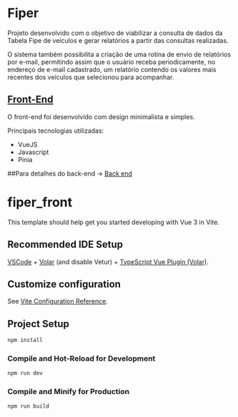
# Fiper

Projeto desenvolvido com o objetivo de viabilizar a consulta de dados da Tabela Fipe de veículos e gerar relatórios a partir das consultas realizadas.

O sistema também possibilita a criação de uma rotina de envio de relatórios por e-mail, permitindo assim que o usuário receba periodicamente, no endereço de e-mail cadastrado, um relatório contendo os valores mais recentes dos veículos que selecionou para acompanhar.




## [Front-End](https://github.com/sbrunocamara/fiper_front)

O front-end foi desenvolvido com design minimalista e simples.

Principais tecnologias utilizadas:

- VueJS
- Javascript
- Pinia


##Para detalhes do back-end -> [Back end](https://github.com/sbrunocamara/fiper_api)


# fiper_front

This template should help get you started developing with Vue 3 in Vite.

## Recommended IDE Setup

[VSCode](https://code.visualstudio.com/) + [Volar](https://marketplace.visualstudio.com/items?itemName=Vue.volar) (and disable Vetur) + [TypeScript Vue Plugin (Volar)](https://marketplace.visualstudio.com/items?itemName=Vue.vscode-typescript-vue-plugin).

## Customize configuration

See [Vite Configuration Reference](https://vitejs.dev/config/).

## Project Setup

```sh
npm install
```

### Compile and Hot-Reload for Development

```sh
npm run dev
```

### Compile and Minify for Production

```sh
npm run build
```
